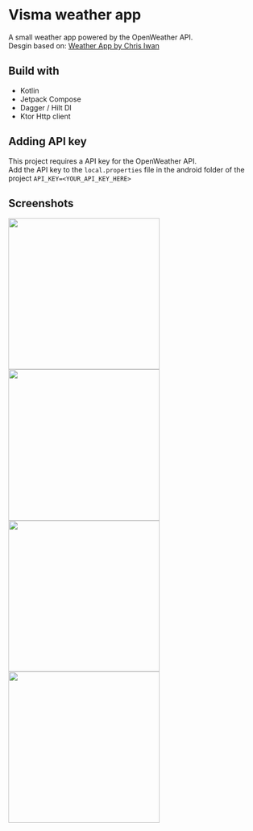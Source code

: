 # Visma weather app

A small weather app powered by the OpenWeather API.\
Desgin based on: [Weather App by Chris Iwan](https://dribbble.com/shots/7106462-Weather-App)


## Build with
- Kotlin
- Jetpack Compose
- Dagger / Hilt DI
- Ktor Http client

## Adding API key

This project requires a API key for the OpenWeather API.\
Add the API key to the `local.properties` file in the android folder of the project
`API_KEY=<YOUR_API_KEY_HERE>`

## Screenshots

<p float="center">
	<img src="screenshot/screenshot_1.png" width="300" />
	<img src="screenshot/screenshot_2.png" width="300" /> 
	<img src="screenshot/screenshot_3.png" width="300" />
	<img src="screenshot/screenshot_4.png" width="300" />
</p>
